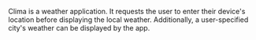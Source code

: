 Clima is a weather application. It requests the user to enter their device's location before displaying the local weather. Additionally, a user-specified city's weather can be displayed by the app.
